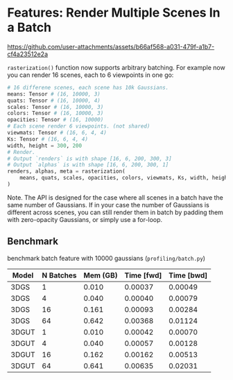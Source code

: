 # Features: Render Multiple Scenes In a Batch

https://github.com/user-attachments/assets/b66af568-a031-479f-a1b7-cf4a23512e2a

`rasterization()` function now supports arbitrary batching. For example now you can render 16 scenes, each to 6 viewpoints in one go:

```python
# 16 differene scenes, each scene has 10k Gaussians.
means: Tensor # (16, 10000, 3)
quats: Tensor # (16, 10000, 4)
scales: Tensor # (16, 10000, 3)
colors: Tensor # (16, 10000, 3)
opacities: Tensor # (16, 10000)
# Each scene render 6 viewpoints. (not shared)
viewmats: Tensor # (16, 6, 4, 4)
Ks: Tensor # (16, 6, 4, 4)
width, height = 300, 200
# Render. 
# Output `renders` is with shape [16, 6, 200, 300, 3]
# Output `alphas` is with shape [16, 6, 200, 300, 1]
renders, alphas, meta = rasterization(
    means, quats, scales, opacities, colors, viewmats, Ks, width, height
)
```

Note. The API is designed for the case where all scenes in a batch have the same number of Gaussians. If in your case the number of Gaussians is different across scenes, you can still render them in batch by padding them with zero-opacity Gaussians, or simply use a for-loop.

## Benchmark

benchmark batch feature with 10000 gaussians (`profiling/batch.py`)

| **Model**  | **N Batches** | **Mem (GB)** | **Time [fwd]** | **Time [bwd]** |
|--------|-----------|----------|------------|------------|
| 3DGS   | 1         | 0.010     | 0.00037    | 0.00049    |
| 3DGS   | 4         | 0.040     | 0.00040     | 0.00079    |
| 3DGS   | 16        | 0.161    | 0.00093    | 0.00284    |
| 3DGS   | 64        | 0.642    | 0.00368    | 0.01124    |
| 3DGUT  | 1         | 0.010     | 0.00042    | 0.00070     |
| 3DGUT  | 4         | 0.040     | 0.00057    | 0.00128    |
| 3DGUT  | 16        | 0.162    | 0.00162    | 0.00513    |
| 3DGUT  | 64        | 0.641    | 0.00635    | 0.02031    |
